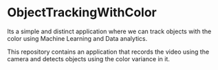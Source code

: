 # ObjectTrackingWithColor
Its a simple and distinct application where we can track objects with the color using Machine Learning and Data analytics.

This repository contains an application that records the video using the camera and detects objects using the color variance in it.
